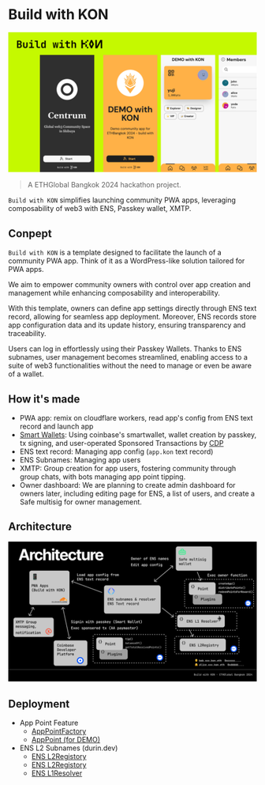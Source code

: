 # Build with KON

![Build with KON](resources/kon-header.png)

> A ETHGlobal Bangkok 2024 hackathon project.

`Build with KON` simplifies launching community PWA apps, leveraging composability of web3 with ENS, Passkey wallet, XMTP.

## Conpept

`Build with KON` is a template designed to facilitate the launch of a community PWA app. Think of it as a WordPress-like solution tailored for PWA apps.

We aim to empower community owners with control over app creation and management while enhancing composability and interoperability.

With this template, owners can define app settings directly through ENS text record, allowing for seamless app deployment. Moreover, ENS records store app configuration data and its update history, ensuring transparency and traceability.

Users can log in effortlessly using their Passkey Wallets. Thanks to ENS subnames, user management becomes streamlined, enabling access to a suite of web3 functionalities without the need to manage or even be aware of a wallet.

## How it's made

- PWA app: remix on cloudflare workers, read app's config from ENS text record and launch app
- [Smart Wallets](https://www.coinbase.com/wallet/smart-wallet): Using coinbase's smartwallet, wallet creation by passkey, tx signing, and user-operated Sponsored Transactions by [CDP](https://www.coinbase.com/developer-platform)
- ENS text record: Managing app config (`app.kon` text record)
- ENS Subnames: Managing app users
- XMTP: Group creation for app users, fostering community through group chats, with bots managing app point tipping.
- Owner dashboard: We are planning to create admin dashboard for owners later, including editing page for ENS, a list of users, and create a Safe multisig for owner management.

## Architecture

![KON Architecture](resources/kon-architecture.png)

## Deployment

- App Point Feature
  - [AppPointFactory](https://sepolia.basescan.org/address/0x85876aD496a12c6563A6A01fb41a89ff58CAEC71#code)
  - [AppPoint (for DEMO)](https://sepolia.basescan.org/address/0x6D884056B5aded7FC77B6d975b13E0210b490ad6#code)
- ENS L2 Subnames (durin.dev)
  - [ENS L2Registory](https://sepolia.basescan.org/address/0x5550a769d1f8f583fce3ed4f87ee1102ab99b764#code)
  - [ENS L2Registory](https://sepolia.basescan.org/address/0x5550a769d1f8f583fce3ed4f87ee1102ab99b764#code)
  - [ENS L1Resolver](https://sepolia.etherscan.io/address/0x00f9314C69c3e7C37b3C7aD36EF9FB40d94eDDe1#code)
